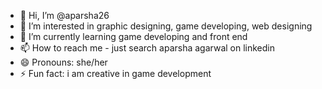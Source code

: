 - 👋 Hi, I’m @aparsha26
- 👀 I’m interested in graphic designing, game developing, web designing
- 🌱 I’m currently learning game developing and front end
- 📫 How to reach me - just search aparsha agarwal on linkedin
- 😄 Pronouns: she/her
- ⚡ Fun fact: i am creative in game development 

<!---
aparsha26/aparsha26 is a ✨ special ✨ repository because its `README.md` (this file) appears on your GitHub profile.
You can click the Preview link to take a look at your changes.
--->
